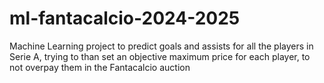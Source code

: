 # ml-fantacalcio-2024-2025
Machine Learning project to predict goals and assists for all the players in Serie A, trying to than set an objective maximum price for each player, to not overpay them in the Fantacalcio auction
